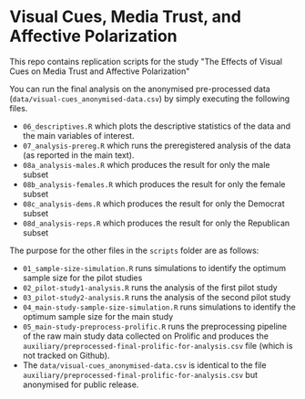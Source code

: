 # Visual Cues, Media Trust, and Affective Polarization

This repo contains replication scripts for the study "The Effects of Visual Cues on Media Trust and Affective Polarization"

You can run the final analysis on the anonymised pre-processed data (`data/visual-cues_anonymised-data.csv`) by simply executing the following files.

- `06_descriptives.R` which plots the descriptive statistics of the data and the main variables of interest.
- `07_analysis-prereg.R` which runs the preregistered analysis of the data (as reported in the main text).
- `08a_analysis-males.R` which produces the result for only the male subset
- `08b_analysis-females.R` which produces the result for only the female subset
- `08c_analysis-dems.R` which produces the result for only the Democrat subset
- `08d_analysis-reps.R` which produces the result for only the Republican subset

The purpose for the other files in the `scripts` folder are as follows:

- `01_sample-size-simulation.R` runs simulations to identify the optimum sample size for the pilot studies
- `02_pilot-study1-analysis.R` runs the analysis of the first pilot study
- `03_pilot-study2-analysis.R` runs the analysis of the second pilot study
- `04_main-study-sample-size-simulation.R` runs simulations to identify the optimum sample size for the main study
- `05_main-study-preprocess-prolific.R` runs the preprocessing pipeline of the raw main study data collected on Prolific and produces the `auxiliary/preprocessed-final-prolific-for-analysis.csv` file (which is not tracked on Github).
- The `data/visual-cues_anonymised-data.csv` is identical to the file `auxiliary/preprocessed-final-prolific-for-analysis.csv` but anonymised for public release.

